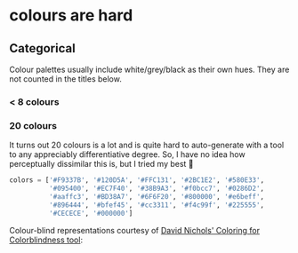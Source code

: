 # colours are hard

## Categorical

Colour palettes usually include white/grey/black as their own hues. 
They are not counted in the titles below.

### < 8 colours

### 20 colours

It turns out 20 colours is a lot and is quite hard to auto-generate 
with a tool to any appreciably differentiative degree. So, I have 
no idea how perceptually dissimilar this is, but I tried my best 🤷‍

```python
colors = ['#F9337B', '#120D5A', '#FFC131', '#2BC1E2', '#580E33', 
          '#095400', '#EC7F40', '#38B9A3', '#f0bcc7', '#0286D2', 
          '#aaffc3', '#BD38A7', '#6F6F20', '#800000', '#e6beff', 
          '#896444', '#bfef45', '#cc3311', '#f4c99f', '#225555',
          '#CECECE', '#000000']
```

Colour-blind representations courtesy of [David Nichols' 
Coloring for Colorblindness tool](https://davidmathlogic.com/colorblind/#%23F9337B-%23120D5A-%23FFC131-%232BC1E2-%23580E33-%23095400-%23EC7F40-%2351DEC6-%23F0BCC7-%230286D2-%23AAFFC3-%23BD38A7-%236F6F20-%23800000-%23E6BEFF-%23896444-%23BFEF45-%23CC3311-%23F4C99F-%23225555-%23CECECE-%23000000):


